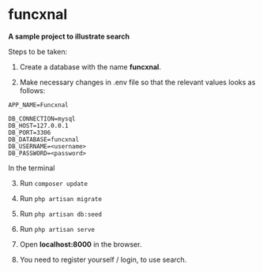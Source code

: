 # funcxnal

**A sample project to illustrate search**


Steps to be taken:

1. Create a database with the name **funcxnal**.

2. Make necessary changes in .env file so that the relevant values looks as follows:

```
APP_NAME=Funcxnal

DB_CONNECTION=mysql
DB_HOST=127.0.0.1
DB_PORT=3306
DB_DATABASE=funcxnal
DB_USERNAME=<username>
DB_PASSWORD=<password>

```



In the terminal

3. Run ```composer update```

4. Run ```php artisan migrate```

5. Run ```php artisan db:seed```

6. Run ```php artisan serve```

7. Open **localhost:8000** in the browser.

8. You need to register yourself / login, to use search.